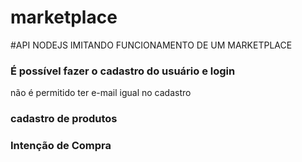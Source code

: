 # marketplace

#API NODEJS IMITANDO FUNCIONAMENTO DE UM MARKETPLACE

### É possível fazer o cadastro do usuário e login
não é permitido ter e-mail igual no cadastro

### cadastro de produtos 


### Intenção de Compra
